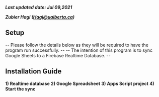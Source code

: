 **_Last updated date: Jul 09,2021_**

**_Zubier Hagi (Hagi@ualberta.ca)_**

## Setup ##

-- Please follow the details below as they will be required to have the program run successfully. --
-- The intention of this program is to sync Google Sheets to a Firebase Realtime Database. --


## Installation Guide ##

**1) Realtime database**
**2) Google Spreadsheet**
**3) Apps Script project**
**4) Start the sync**
